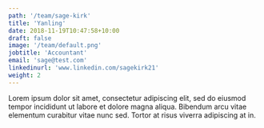 ```yaml
---
path: '/team/sage-kirk'
title: 'Yanling'
date: 2018-11-19T10:47:58+10:00
draft: false
image: '/team/default.png'
jobtitle: 'Accountant'
email: 'sage@test.com'
linkedinurl: 'www.linkedin.com/sagekirk21'
weight: 2
---
```


Lorem ipsum dolor sit amet, consectetur adipiscing elit, sed do eiusmod tempor incididunt ut labore et dolore magna aliqua. Bibendum arcu vitae elementum curabitur vitae nunc sed. Tortor at risus viverra adipiscing at in.
